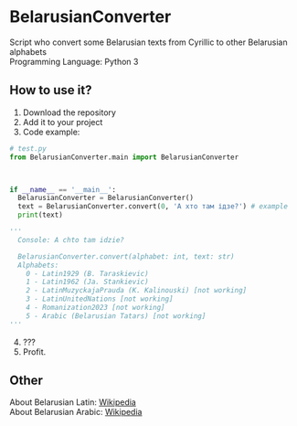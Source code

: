 # BelarusianConverter
Script who convert some Belarusian texts from Cyrillic to other Belarusian alphabets       
Programming Language: Python 3
## How to use it?
1. Download the repository
2. Add it to your project
3. Code example:
```py
# test.py
from BelarusianConverter.main import BelarusianConverter



if __name__ == '__main__':
  BelarusianConverter = BelarusianConverter()
  text = BelarusianConverter.convert(0, 'А хто там ідзе?') # example
  print(text)

'''
  Console: A chto tam idzie?

  BelarusianConverter.convert(alphabet: int, text: str)
  Alphabets:
    0 - Latin1929 (B. Taraskievic)
    1 - Latin1962 (Ja. Stankievic)
    2 - LatinMuzyckajaPrauda (K. Kalinouski) [not working]
    3 - LatinUnitedNations [not working]
    4 - Romanization2023 [not working]
    5 - Arabic (Belarusian Tatars) [not working]
'''

```
4. ???
5. Profit.     

## Other
About Belarusian Latin: [Wikipedia](https://en.wikipedia.org/wiki/Belarusian_Latin_alphabet)      
About Belarusian Arabic: [Wikipedia](https://en.wikipedia.org/wiki/Belarusian_Arabic_alphabet)
